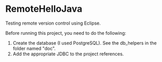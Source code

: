 # RemoteHelloJava
Testing remote version control using Eclipse.

Before running this project, you need to do the following:

1. Create the database (I used PostgreSQL). See the db_helpers in the folder named "doc".
2. Add the appropriate JDBC to the project references.
